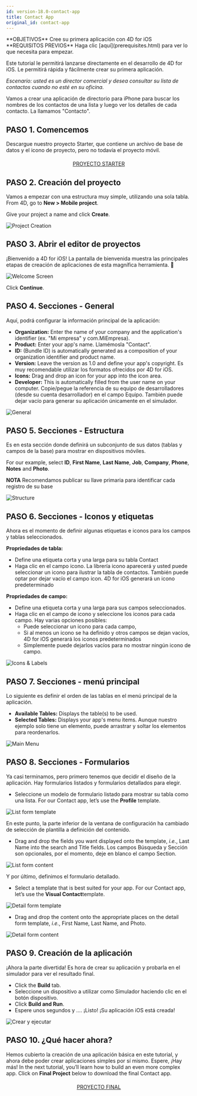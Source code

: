 ```yaml
---
id: version-18.0-contact-app
title: Contact App
original_id: contact-app
---
```


<div markdown="1" class = "objectives">
**OBJETIVOS**
Cree su primera aplicación con 4D for iOS</div> <div markdown="1" class = "prerequisites">
**REQUISITOS PREVIOS**
Haga clic [aquí](prerequisites.html) para ver lo que necesita para empezar.</div>

Este tutorial le permitirá lanzarse directamente en el desarrollo de 4D for iOS. Le permitirá rápida y fácilmente crear su primera aplicación.

*Escenario: usted es un director comercial y desea consultar su lista de contactos cuando no esté en su oficina.*

Vamos a crear una aplicación de directorio para iPhone para buscar los nombres de los contactos de una lista y luego ver los detalles de cada contacto. La llamamos "Contacto".

## PASO 1. Comencemos
Descargue nuestro proyecto Starter, que contiene un archivo de base de datos y el icono de proyecto, pero no todavía el proyecto móvil.

<div markdown="1" style="text-align: center; margin-top: 20px">

<a class="button"
href="https://github.com/4d-for-ios/tutorial-ContactApp/archive/acbb699c3c9d9edd3a8bbb715e87c17140b7e15f.zip">PROYECTO STARTER</a>
</div>

## PASO 2. Creación del proyecto

Vamos a empezar con una estructura muy simple, utilizando una sola tabla. From 4D, go to **New > Mobile project**.

Give your project a name and click **Create**.

![Project Creation](assets/en/contact-app/Project-creation-4D-for-iOS.png)

## PASO 3. Abrir el editor de proyectos

¡Bienvenido a 4D for iOS! La pantalla de bienvenida muestra las principales etapas de creación de aplicaciones de esta magnífica herramienta. 🙂

![Welcome Screen](assets/en/contact-app/Welcome-Screen-4D-for-iOS.png)

Click **Continue**.

## PASO 4. Secciones - General

Aquí, podrá configurar la información principal de la aplicación:

* **Organization:** Enter the name of your company and the application's identifier (ex. "Mi empresa" y com.MiEmpresa).
* **Product:** Enter your app's name. Llamémosla "Contact".
* **ID:** (Bundle ID) is automatically generated as a composition of your organization identifier and product name.
* **Version:** Leave the version as 1.0 and define your app's copyright. Es muy recomendable utilizar los formatos ofrecidos por 4D for iOS.
* **Icons:** Drag and drop an icon for your app into the icon area.
* **Developer:** This is automatically filled from the user name on your computer. Copie/pegue la referencia de su equipo de desarrolladores (desde su cuenta desarrollador) en el campo Equipo. También puede dejar vacío para generar su aplicación únicamente en el simulador.

![General](assets/en/contact-app/Contact-app-general-section-4D-for-iOS.png)

## PASO 5. Secciones - Estructura

Es en esta sección donde definirá un subconjunto de sus datos (tablas y campos de la base) para mostrar en dispositivos móviles.

For our example, select **ID**, **First Name**, **Last Name**, **Job**, **Company**, **Phone**, **Notes** and **Photo**.<div markdown="1" class = "tips">
**NOTA**
Recomendamos publicar su llave primaria para identificar cada registro de su base</div>

![Structure](assets/en/contact-app/Contact-app-structure-section-4D-for-iOS.png)

## PASO 6. Secciones - Iconos y etiquetas

Ahora es el momento de definir algunas etiquetas e iconos para los campos y tablas seleccionados.

**Propriedades de tabla:**

* Define una etiqueta corta y una larga para su tabla Contact
* Haga clic en el campo icono. La librería icono aparecerá y usted puede seleccionar un icono para ilustrar la tabla de contactos. También puede optar por dejar vacío el campo icon. 4D for iOS generará un icono predeterminado

**Propriedades de campo:**

* Define una etiqueta corta y una larga para sus campos seleccionados.
* Haga clic en el campo de icono y seleccione los iconos para cada campo. Hay varias opciones posibles:
    * Puede seleccionar un icono para cada campo,
    * Si al menos un icono se ha definido y otros campos se dejan vacíos, 4D for iOS generará los iconos predeterminados
    * Simplemente puede dejarlos vacíos para no mostrar ningún icono de campo.

![Icons & Labels](assets/en/contact-app/Contact-app-icons-labels-section-4D-for-iOS.png)

## PASO 7. Secciones - menú principal

Lo siguiente es definir el orden de las tablas en el menú principal de la aplicación.

* **Available Tables:** Displays the table(s) to be used.
* **Selected Tables:** Displays your app's menu items. Aunque nuestro ejemplo solo tiene un elemento, puede arrastrar y soltar los elementos para reordenarlos.

![Main Menu](assets/en/contact-app/Contact-app-main-menu-section-4D-for-iOS.png)

## PASO 8. Secciones - Formularios

Ya casi terminamos, pero primero tenemos que decidir el diseño de la aplicación. Hay formularios listados y formularios detallados para elegir.

* Seleccione un modelo de formulario listado para mostrar su tabla como una lista. For our Contact app, let’s use the **Profile** template.

![List form template](assets/en/contact-app/ListformTemplate-form-section-4D-for-iOS.png)

En este punto, la parte inferior de la ventana de configuración ha cambiado de selección de plantilla a definición del contenido.

* Drag and drop the fields you want displayed onto the template, <i>i.e.</i>, Last Name into the search and Title fields. Los campos Búsqueda y Sección son opcionales, por el momento, deje en blanco el campo Section.

![List form content](assets/en/contact-app/ListformContent-form-section-4D-for-iOS.png)

Y por último, definimos el formulario detallado.

* Select a template that is best suited for your app. For our Contact app, let’s use the **Visual Contact**template.

![Detail form template](assets/en/contact-app/DetailformTemplate-form-section-4D-for-iOS.png)


* Drag and drop the content onto the appropriate places on the detail form template, <i>i.e.</i>, First Name, Last Name, and Photo.

![Detail form content](assets/en/contact-app/DetailformContent-form-section-4D-for-iOS.png)

## PASO 9. Creación de la aplicación

¡Ahora la parte divertida! Es hora de crear su aplicación y probarla en el simulador para ver el resultado final.

* Click the **Build** tab.
* Seleccione un dispositivo a utilizar como Simulador haciendo clic en el botón dispositivo.
* Click  **Build and Run**.
* Espere unos segundos y …. ¡Listo! ¡Su aplicación iOS está creada!

![Crear y ejecutar](assets/en/contact-app/Build-the-app-simulator.png)

## PASO 10. ¿Qué hacer ahora?

Hemos cubierto la creación de una aplicación básica en este tutorial, y ahora debe poder crear aplicaciones simples por sí mismo. Espere, ¡Hay más! In the next tutorial, you’ll learn how to build an even more complex app. Click on **Final Project** below to download the final Contact app.

<div markdown="1" style="text-align: center; margin-top: 20px; margin-bottom: 20px">
<a class="button"
href="https://github.com/4d-for-ios/tutorial-ContactApp/releases/latest/download/tutorial-ContactApp.zip">PROYECTO FINAL</a>
</div>
